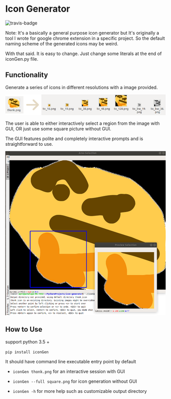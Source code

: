 # Icon Generator
![travis-badge](https://travis-ci.org/Madoshakalaka/icon-generator.svg?branch=master)

Note: It's a basically a general purpose icon generator but
It's originally a tool I wrote for google chrome extension in a specific project.
So the default naming scheme of the generated icons may be weird. 

With that said. It is easy to change. Just change some literals at the end of iconGen.py file.

## Functionality
Generate a series of icons in different resolutions with a image provided.

![usecase.png](https://raw.githubusercontent.com/Madoshakalaka/icon-generator/master/readme_assets/usecase.png)

The user is able to either interactively select a region from the image with GUI, OR just use some square picture without GUI.

The GUI features polite and completely interactive prompts and is straightforward to use.

![easy2use.png](https://raw.githubusercontent.com/Madoshakalaka/icon-generator/master/readme_assets/easy2use.png)

## How to Use

support python 3.5 +

`pip install iconGen`

It should have command line executable entry point by default

- `iconGen thonk.png` for an interactive session with GUI

- `iconGen --full square.png` for icon generation without GUI

- `iconGen -h` for more help such as customizable output directory